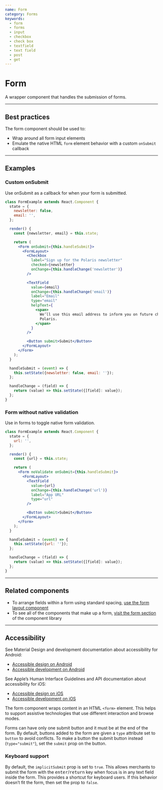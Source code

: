 ```yaml
---
name: Form
category: Forms
keywords:
  - form
  - forms
  - input
  - checkbox
  - check box
  - textfield
  - text field
  - post
  - get
---
```


# Form

A wrapper component that handles the submission of forms.

---

## Best practices

The form component should be used to:

- Wrap around all form input elements
- Emulate the native HTML `form` element behavior with a custom `onSubmit` callback

---

## Examples

### Custom onSubmit

Use onSubmit as a callback for when your form is submitted.

```jsx
class FormExample extends React.Component {
  state = {
    newsletter: false,
    email: '',
  };

  render() {
    const {newsletter, email} = this.state;

    return (
      <Form onSubmit={this.handleSubmit}>
        <FormLayout>
          <Checkbox
            label="Sign up for the Polaris newsletter"
            checked={newsletter}
            onChange={this.handleChange('newsletter')}
          />

          <TextField
            value={email}
            onChange={this.handleChange('email')}
            label="Email"
            type="email"
            helpText={
              <span>
                We’ll use this email address to inform you on future changes to
                Polaris.
              </span>
            }
          />

          <Button submit>Submit</Button>
        </FormLayout>
      </Form>
    );
  }

  handleSubmit = (event) => {
    this.setState({newsletter: false, email: ''});
  };

  handleChange = (field) => {
    return (value) => this.setState({[field]: value});
  };
}
```

### Form without native validation

Use in forms to toggle native form validation.

```jsx
class FormExample extends React.Component {
  state = {
    url: '',
  };

  render() {
    const {url} = this.state;

    return (
      <Form noValidate onSubmit={this.handleSubmit}>
        <FormLayout>
          <TextField
            value={url}
            onChange={this.handleChange('url')}
            label="App URL"
            type="url"
          />

          <Button submit>Submit</Button>
        </FormLayout>
      </Form>
    );
  }

  handleSubmit = (event) => {
    this.setState({url: ''});
  };

  handleChange = (field) => {
    return (value) => this.setState({[field]: value});
  };
}
```

---

## Related components

- To arrange fields within a form using standard spacing, [use the form layout component](https://polaris.shopify.com/components/forms/form-layout)
- To see all of the components that make up a form, [visit the form section](https://polaris.shopify.com/components/forms/checkbox#navigation) of the component library

---

## Accessibility

<!-- content-for: android -->

See Material Design and development documentation about accessibility for Android:

- [Accessible design on Android](https://material.io/design/usability/accessibility.html)
- [Accessible development on Android](https://developer.android.com/guide/topics/ui/accessibility/)

<!-- /content-for -->

<!-- content-for: ios -->

See Apple’s Human Interface Guidelines and API documentation about accessibility for iOS:

- [Accessible design on iOS](https://developer.apple.com/design/human-interface-guidelines/ios/app-architecture/accessibility/)
- [Accessible development on iOS](https://developer.apple.com/accessibility/ios/)

<!-- /content-for -->

<!-- content-for: web -->

The form component wraps content in an HTML `<form>` element. This helps to support assistive technologies that use different interaction and browse modes.

Forms can have only one submit button and it must be at the end of the form. By default, buttons added to the form are given a `type` attribute set to `button` to avoid conflicts. To make a button the submit button instead (`type="submit"`), set the `submit` prop on the button.

### Keyboard support

By default, the `implicitSubmit` prop is set to `true`. This allows merchants to submit the form with the <kbd>enter</kbd>/<kbd>return</kbd> key when focus is in any text field inside the form. This provides a shortcut for keyboard users. If this behavior doesn’t fit the form, then set the prop to `false`.

<!-- /content-for -->
